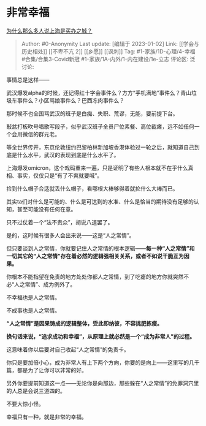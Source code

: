 # 非常幸福
[为什么那么多人说上海是买办之城？](https://www.zhihu.com/question/531758941/answer/2825042198)

> Author: #0-Anonymity
> Last update: [编辑于 2023-01-02]
> Link: [[学会与历史相处]] [[不卑不亢 2]] [[乡愿]] [[讽刺]]
> Tag: #1-家族/1D-心理/4-幸福 #合集/合集3-Covid新冠 #1-家族/1A-内外/1-内在建设/1e-立志
> 评论区:
> 泛讨论:

事情总是这样——

武汉爆发alpha的时候，还记得红十字会事件么？方方“手机满地”事件么？青山垃圾车事件么？小区骂娘事件么？巴西冻肉事件么？

那时候不也全国骂武汉的班子是白痴、失职、荒谬，无能，要前提下台。

敲盆打板吹号唱歌写段子，似乎武汉班子全员尸位素餐、高位截瘫，远不如任何一个会用微信的群元老。

等全世界传开，东京伦敦纽约巴黎柏林新加坡香港体验过一轮之后，就知道自己到底是什么水平，武汉的表现到底是什么水平了。

上海爆发omicron，这个戏码重来一遍，只是证明了有些人根本就不在乎什么真相、事实，仅仅只是“有了不爽就要喊”。

捡到什么帽子合适就丢什么帽子，看哪根大棒够得着就抡什么大棒而已。

其实ta们对什么是可能的、什么是可达到的水准、什么是恰当的期待没有足够的认知，甚至可能没有任何在意。

只不过仗着一个“法不责众”，胡说八道罢了。

是的，这时候有很多人会出来说——这是“人之常情”。

但只要谈到人之常情，你就要记住人之常情的根本逻辑——**每一种“人之常情”和一切其它的“人之常情”存在着必然的逻辑强相关关系，或者不如说干脆互为因果。**

你根本不能指望在免责的地方处处你都人之常情，到了吃瘪的地方你就突然不必“人之常情”、成为例外了。

不幸福也是人之常情。

不成事也是人之常情。

**“人之常情”是因果铸成的逻辑整体，受此即纳彼，不容挑肥拣瘦。**

**换句话来说，“追求成功和幸福”，从原理上就必然是一个“成为非常人”的过程。**

这意味着你以后要对自己收起“人之常情”的免责卡。

你只是要加倍小心，成为非常人有上下两个方向，你要的是向上——这里写的几千篇，都是为了让你可以非常的好。

另外你要提前知道这一点——无论你是向那边，那些躲在“人之常情”的免罪洞穴里的人总是会说三道四的。

不要大惊小怪。

幸福只有一种，就是非常的幸福。
